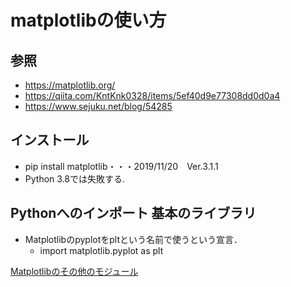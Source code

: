 # matplotlibの使い方

## 参照
+ https://matplotlib.org/
+ https://qiita.com/KntKnk0328/items/5ef40d9e77308dd0d0a4
+ https://www.sejuku.net/blog/54285

## インストール
+ pip install matplotlib・・・2019/11/20　Ver.3.1.1
+ Python 3.8では失敗する.

## Pythonへのインポート 基本のライブラリ
+ Matplotlibのpyplotをpltという名前で使うという宣言．
  + import matplotlib.pyplot as plt

[Matplotlibのその他のモジュール](https://matplotlib.org/3.1.1/api/index.html#modules)
